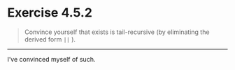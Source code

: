 # Exercise 4.5.2

> Convince yourself that exists is tail-recursive (by eliminating the derived form `||` ).

---

I’ve convinced myself of such.
